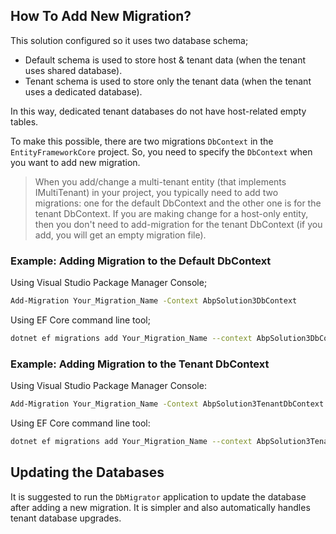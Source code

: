 ## How To Add New Migration?

This solution configured so it uses two database schema;

* Default schema is used to store host & tenant data (when the tenant uses shared database).
* Tenant schema is used to store only the tenant data (when the tenant uses a dedicated database).

In this way, dedicated tenant databases do not have host-related empty tables.

To make this possible, there are two migrations `DbContext` in the `EntityFrameworkCore` project. So, you need to specify the `DbContext` when you want to add new migration.

> When you add/change a multi-tenant entity (that implements IMultiTenant) in your project, you typically need to add two migrations: one for the default DbContext and the other one is for the tenant  DbContext. If you are making change for a host-only entity, then you don't need to add-migration for the tenant DbContext (if you add, you will get an empty migration file).

### Example: Adding Migration to the Default DbContext

Using Visual Studio Package Manager Console;

````bash
Add-Migration Your_Migration_Name -Context AbpSolution3DbContext
````

Using EF Core command line tool;

````bash
dotnet ef migrations add Your_Migration_Name --context AbpSolution3DbContext
````

### Example: Adding Migration to the Tenant DbContext

Using Visual Studio Package Manager Console:

````bash
Add-Migration Your_Migration_Name -Context AbpSolution3TenantDbContext -OutputDir TenantMigrations
````

Using EF Core command line tool:

````bash
dotnet ef migrations add Your_Migration_Name --context AbpSolution3TenantDbContext --output-dir TenantMigrations
````

## Updating the Databases

It is suggested to run the `DbMigrator` application to update the database after adding a new migration. It is simpler and also automatically handles tenant database upgrades.
